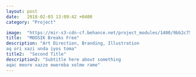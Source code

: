 ```yaml
---
layout: post
date:   2018-02-03 13:09:42 +0400
category: "Project"

image:  "https://mir-s3-cdn-cf.behance.net/project_modules/1400/9bb2c753333119.59305d5c03e54.gif"
title:  "MOOSIK Breaks Free"
description: "Art Direction, Branding, Illustration
aq ori xazi unda iyos toma"
title2:  "Second Title"
description2: "Subtitle here about something
aqac meore xazze ewereba xolme rame"
---
```

